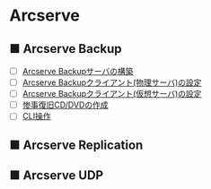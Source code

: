 # Arcserve
## ■ Arcserve Backup
- [ ] [Arcserve Backupサーバの構築](Arcserve_Backup_server)
- [ ] [Arcserve Backupクライアント(物理サーバ)の設定](Arcserve_Backup_client)
- [ ] [Arcserve Backupクライアント(仮想サーバ)の設定](Arcserve_Backup_client)
- [ ] [惨事復旧CD/DVDの作成]()
- [ ] [CLI操作]()

## ■ Arcserve Replication

## ■ Arcserve UDP
